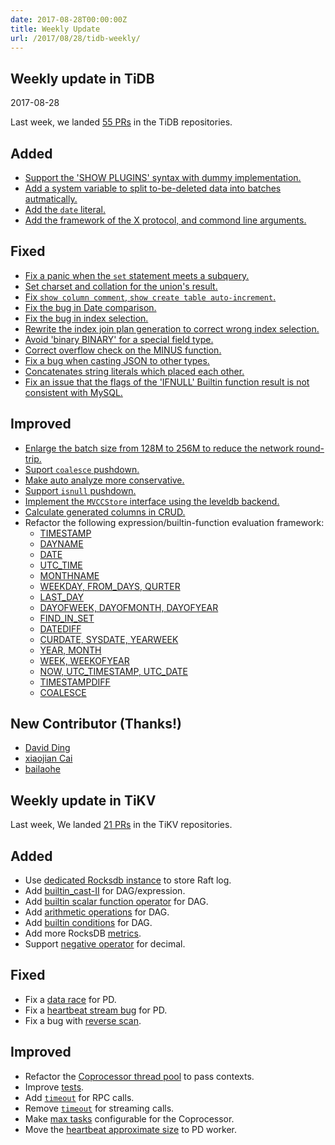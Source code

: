 ```yaml
---
date: 2017-08-28T00:00:00Z
title: Weekly Update
url: /2017/08/28/tidb-weekly/
---
```


## Weekly update in TiDB

2017-08-28

Last week, we landed [55 PRs](https://github.com/pingcap/tidb/pulls?utf8=%E2%9C%93&q=is%3Apr%20is%3Amerged%20merged%3A2017-08-21..2017-08-27%20) in the TiDB repositories.

## Added
* [Support the 'SHOW PLUGINS' syntax with dummy implementation.](https://github.com/pingcap/tidb/pull/4278)
* [Add a system variable to split to-be-deleted data into batches autmatically.](https://github.com/pingcap/tidb/pull/4256)
* [Add the `date` literal.](https://github.com/pingcap/tidb/pull/4046)
* [Add the framework of the X protocol, and commond line arguments.](https://github.com/pingcap/tidb/pull/3618)

## Fixed
* [Fix a panic when the `set` statement meets a subquery.](https://github.com/pingcap/tidb/pull/4326)
* [Set charset and collation for the union's result.](https://github.com/pingcap/tidb/pull/4322/files)
* [Fix `show column comment`, `show create table auto-increment`.](https://github.com/pingcap/tidb/pull/4303)
* [Fix the bug in Date comparison.](https://github.com/pingcap/tidb/pull/4294)
* [Fix the bug in index selection.](https://github.com/pingcap/tidb/pull/4286)
* [Rewrite the index join plan generation to correct wrong index selection.](https://github.com/pingcap/tidb/pull/4274)
* [Avoid 'binary BINARY' for a special field type.](https://github.com/pingcap/tidb/pull/4272)
* [Correct overflow check on the MINUS function.](https://github.com/pingcap/tidb/pull/4266/files)
* [Fix a bug when casting JSON to other types.](https://github.com/pingcap/tidb/pull/4265)
* [Concatenates string literals which placed each other.](https://github.com/pingcap/tidb/pull/4252)
* [Fix an issue that the flags of the 'IFNULL' Builtin function result is not consistent with MySQL.](https://github.com/pingcap/tidb/pull/4158)

## Improved
* [Enlarge the batch size from 128M to 256M to reduce the network round-trip.](https://github.com/pingcap/tidb/pull/4315)
* [Suport `coalesce` pushdown.](https://github.com/pingcap/tidb/pull/4288)
* [Make auto analyze more conservative.](https://github.com/pingcap/tidb/pull/4284)
* [Support `isnull` pushdown.](https://github.com/pingcap/tidb/pull/4260)
* [Implement the `MVCCStore` interface using the leveldb backend.](https://github.com/pingcap/tidb/pull/3970)
* [Calculate generated columns in CRUD.](https://github.com/pingcap/tidb/pull/3951)
* Refactor the following expression/builtin-function evaluation framework:
  - [TIMESTAMP](https://github.com/pingcap/tidb/pull/4327)
  - [DAYNAME](https://github.com/pingcap/tidb/pull/4317)
  - [DATE](https://github.com/pingcap/tidb/pull/4314)
  - [UTC_TIME](https://github.com/pingcap/tidb/pull/4304)
  - [MONTHNAME](https://github.com/pingcap/tidb/pull/4300)
  - [WEEKDAY, FROM_DAYS, QURTER](https://github.com/pingcap/tidb/pull/4298)
  - [LAST_DAY](https://github.com/pingcap/tidb/pull/4290)
  - [DAYOFWEEK, DAYOFMONTH, DAYOFYEAR](https://github.com/pingcap/tidb/pull/4283)
  - [FIND_IN_SET](https://github.com/pingcap/tidb/pull/4247)
  - [DATEDIFF](https://github.com/pingcap/tidb/pull/4212)
  - [CURDATE, SYSDATE, YEARWEEK](https://github.com/pingcap/tidb/pull/4211)
  - [YEAR, MONTH](https://github.com/pingcap/tidb/pull/4210)
  - [WEEK, WEEKOFYEAR](https://github.com/pingcap/tidb/pull/4208)
  - [NOW, UTC_TIMESTAMP, UTC_DATE](https://github.com/pingcap/tidb/pull/4206)
  - [TIMESTAMPDIFF](https://github.com/pingcap/tidb/pull/4184)
  - [COALESCE](https://github.com/pingcap/tidb/pull/4157)

## New Contributor (Thanks!)
* [David Ding](https://github.com/dantin)
* [xiaojian Cai](https://github.com/mccxj)
* [bailaohe](https://github.com/bailaohe)

## Weekly update in TiKV

Last week, We landed [21 PRs](https://github.com/search?utf8=%E2%9C%93&q=repo%3Apingcap%2Ftikv+repo%3Apingcap%2Fpd+is%3Apr+is%3Amerged+merged%3A2017-08-20..2017-08-26&type=Issues) in the TiKV repositories.

## Added

* Use [dedicated Rocksdb instance](https://github.com/pingcap/tikv/pull/2054) to store Raft log.
* Add [builtin_cast-II](https://github.com/pingcap/tikv/pull/2172) for DAG/expression.
* Add [builtin scalar function operator](https://github.com/pingcap/tikv/pull/2188) for DAG.
* Add [arithmetic operations](https://github.com/pingcap/tikv/pull/2189) for DAG.
* Add [builtin conditions](https://github.com/pingcap/tikv/pull/2198) for DAG.
* Add more RocksDB [metrics](https://github.com/pingcap/tikv/pull/2201).
* Support [negative operator](https://github.com/pingcap/tikv/pull/2210) for decimal.

## Fixed

* Fix a [data race](https://github.com/pingcap/pd/pull/706) for PD.
* Fix a [heartbeat stream bug](https://github.com/pingcap/pd/pull/709) for PD.
* Fix a bug with [reverse scan](https://github.com/pingcap/tikv/pull/2204).

## Improved

* Refactor the [Coprocessor thread pool](https://github.com/pingcap/tikv/pull/2152) to pass contexts.
* Improve [tests](https://github.com/pingcap/pd/pull/707).
* Add [`timeout`](https://github.com/pingcap/pd/pull/710) for RPC calls.
* Remove [`timeout`](https://github.com/pingcap/pd/pull/711) for streaming calls.
* Make [max tasks](https://github.com/pingcap/tikv/pull/2203) configurable for the Coprocessor.
* Move the [heartbeat approximate size](https://github.com/pingcap/tikv/pull/2205) to PD worker.